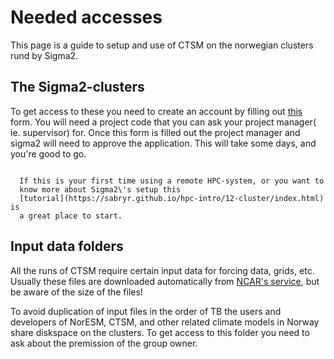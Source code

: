 # Needed accesses 

This page is a guide to setup and use of CTSM on the norwegian clusters
rund by Sigma2. 

## The Sigma2-clusters 
To get access to these you need to create an account by
filling out [this](https://www.metacenter.no/user/application/form/notur/) form. You will
need a project code that you can ask your project manager( ie.
supervisor) for. Once this form is filled out the project manager and
sigma2 will need to approve the application. This will take some days,
and you\'re good to go.

```{discussion} First time on a HPC-cluster? 

  If this is your first time using a remote HPC-system, or you want to
  know more about Sigma2\'s setup this
  [tutorial](https://sabryr.github.io/hpc-intro/12-cluster/index.html) is
  a great place to start.
```


## Input data folders 
All the runs of CTSM require certain input data for forcing data, grids, etc. Usually these files are downloaded automatically from [NCAR's service](https://escomp.github.io/CESM/release-cesm2/downloading_cesm.html#downloading-input-data), but be aware of the size of the files! 

To avoid duplication of input files in the order of TB the users and developers of NorESM, CTSM, and other related climate models in Norway share diskspace on the clusters. To get access to this folder you need to ask about the premission of the group owner. 
